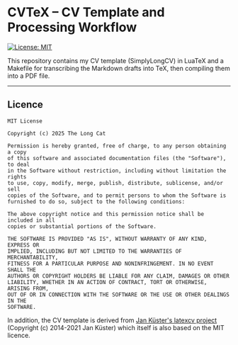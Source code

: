 # CVTeX – CV Template and Processing Workflow

[![License: MIT](https://img.shields.io/badge/License-MIT-green.svg)](https://opensource.org/licenses/MIT)

This repository contains my CV template (SimplyLongCV) in LuaTeX and a Makefile for transcribing the Markdown drafts into TeX, then compiling them into a PDF file.

---

## Licence
```
MIT License

Copyright (c) 2025 The Long Cat

Permission is hereby granted, free of charge, to any person obtaining a copy
of this software and associated documentation files (the "Software"), to deal
in the Software without restriction, including without limitation the rights
to use, copy, modify, merge, publish, distribute, sublicense, and/or sell
copies of the Software, and to permit persons to whom the Software is
furnished to do so, subject to the following conditions:

The above copyright notice and this permission notice shall be included in all
copies or substantial portions of the Software.

THE SOFTWARE IS PROVIDED "AS IS", WITHOUT WARRANTY OF ANY KIND, EXPRESS OR
IMPLIED, INCLUDING BUT NOT LIMITED TO THE WARRANTIES OF MERCHANTABILITY,
FITNESS FOR A PARTICULAR PURPOSE AND NONINFRINGEMENT. IN NO EVENT SHALL THE
AUTHORS OR COPYRIGHT HOLDERS BE LIABLE FOR ANY CLAIM, DAMAGES OR OTHER
LIABILITY, WHETHER IN AN ACTION OF CONTRACT, TORT OR OTHERWISE, ARISING FROM,
OUT OF OR IN CONNECTION WITH THE SOFTWARE OR THE USE OR OTHER DEALINGS IN THE
SOFTWARE.
```

In addition, the CV template is derived from [Jan Küster's latexcv project](https://github.com/jankapunkt/latexcv) (Copyright (c) 2014-2021 Jan Küster) which itself is also based on the MIT licence.
